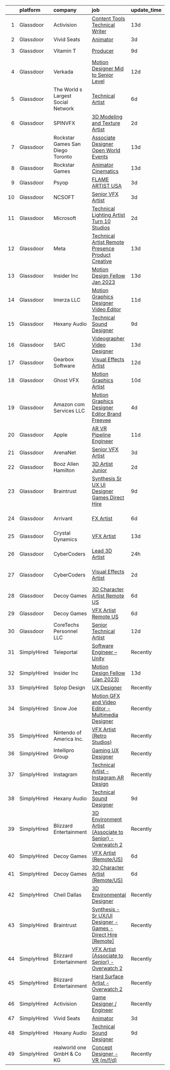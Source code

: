 

|    | platform    | company                            | job                                                                                                                                                                                                                                                                                                                                                                                                                                                                                                                                                                                                                                                                                                                                                                                                                                                                                                                                                                                                                                                                                                                                                                                                                                                                                                                                                                                                                                                                                     | update_time   | location           |
|---:|:------------|:-----------------------------------|:----------------------------------------------------------------------------------------------------------------------------------------------------------------------------------------------------------------------------------------------------------------------------------------------------------------------------------------------------------------------------------------------------------------------------------------------------------------------------------------------------------------------------------------------------------------------------------------------------------------------------------------------------------------------------------------------------------------------------------------------------------------------------------------------------------------------------------------------------------------------------------------------------------------------------------------------------------------------------------------------------------------------------------------------------------------------------------------------------------------------------------------------------------------------------------------------------------------------------------------------------------------------------------------------------------------------------------------------------------------------------------------------------------------------------------------------------------------------------------------|:--------------|:-------------------|
|  1 | Glassdoor   | Activision                         | [Content Tools Technical Writer](https://www.glassdoor.com/partner/jobListing.htm?pos=120&ao=1136043&s=58&guid=000001833099acb48e695be522915b9b&src=GD_JOB_AD&t=SR&vt=w&cs=1_09bcf560&cb=1662967721615&jobListingId=1008102725720&jrtk=3-0-1gco9jbbuklt1801-1gco9jbcci3b1800-676b2ac91bf4d530-)                                                                                                                                                                                                                                                                                                                                                                                                                                                                                                                                                                                                                                                                                                                                                                                                                                                                                                                                                                                                                                                                                                                                                                                         | 13d           | Woodland Hills, CA |
|  2 | Glassdoor   | Vivid Seats                        | [Animator](https://www.glassdoor.com/partner/jobListing.htm?pos=121&ao=1136043&s=58&guid=000001833099acb48e695be522915b9b&src=GD_JOB_AD&t=SR&vt=w&cs=1_cbf76d7b&cb=1662967721615&jobListingId=1008126512823&jrtk=3-0-1gco9jbbuklt1801-1gco9jbcci3b1800-8e9d053226ae77e5-)                                                                                                                                                                                                                                                                                                                                                                                                                                                                                                                                                                                                                                                                                                                                                                                                                                                                                                                                                                                                                                                                                                                                                                                                               | 3d            | Remote             |
|  3 | Glassdoor   | Vitamin T                          | [Producer](https://www.glassdoor.com/partner/jobListing.htm?pos=107&ao=1110586&s=58&guid=000001833099acb48e695be522915b9b&src=GD_JOB_AD&t=SR&vt=w&cs=1_8ccee109&cb=1662967721612&jobListingId=1008114178951&cpc=3DB599BF2F4828F0&jrtk=3-0-1gco9jbbuklt1801-1gco9jbcci3b1800-e46064662fafb748--6NYlbfkN0DMrcEu7yrtATojKJA7cEzGQ3FdRGWLh0CZQInL4ECGI6k5tN82kdM0cJmh4vC7Gghphupef1cN6IlOTgMGADI-i2kb12ymzESQsmVIKdeBMrHVj1mVfahr3EwUgAel5KCeqATofhJbwCjg4rEUoGHyyaaRdvh7cQh_M0ZJBEp8KV7zT_D3hDbuweFoLZ0Uiq_G9E6xbcNCsAj-vABxfOTbRn4jrHuvchV_-i_TGDeaCfmlm36nZVAlKSblUlTXtK-3tLRoneEpRF-NCgUEzOBmoS8bpttFHOaRl0QhDUZI-dIVG46vvTX74u-oxOrDengWW4dN_HsXJNTxF9NJGEV_xy6Snvm0mTgGtpF3xkQ-V2m85_13nsmwOS4bJZFhnpisriXyaqRf4vg6nMWtuAAOdkyNWm0VqeBQePSzXcpeLAEMc_mkIPyFej3x59AcJj-JsYFBLf_50A4tOGfJiZ9OlfBd59CTFd7dJmUnvY4fDA%3D%3D)                                                                                                                                                                                                                                                                                                                                                                                                                                                                                                                                                                                                                                                              | 9d            | Vancouver, WA      |
|  4 | Glassdoor   | Verkada                            | [Motion Designer  Mid to Senior Level ](https://www.glassdoor.com/partner/jobListing.htm?pos=116&ao=1136043&s=58&guid=000001833099acb48e695be522915b9b&src=GD_JOB_AD&t=SR&vt=w&cs=1_7312755e&cb=1662967721615&jobListingId=1008104746433&jrtk=3-0-1gco9jbbuklt1801-1gco9jbcci3b1800-397ae4dbae933a64-)                                                                                                                                                                                                                                                                                                                                                                                                                                                                                                                                                                                                                                                                                                                                                                                                                                                                                                                                                                                                                                                                                                                                                                                  | 12d           | San Mateo, CA      |
|  5 | Glassdoor   | The World s Largest Social Network | [Technical Artist](https://www.glassdoor.com/partner/jobListing.htm?pos=103&ao=1110586&s=58&guid=000001833099acb48e695be522915b9b&src=GD_JOB_AD&t=SR&vt=w&ea=1&cs=1_7cb4748e&cb=1662967721612&jobListingId=1008119621893&cpc=F17331D9BECC482A&jrtk=3-0-1gco9jbbuklt1801-1gco9jbcci3b1800-965fa4679203ee31--6NYlbfkN0DSgjPPcnEdvoK3uuxfISLALE6pB1FR7YSHOr_tSg5_QGIhoz_2VqUepdcKLBLI_zSAkyoPLr8SW3FfEkHJ_qiI5RDq0LiClGu-LULNv5_viEarxV8-MoCSseMuDOhubK7TesTYt27YKo8C_3i3iI14o1pk30q-Muxtdt3gnS2UzBPJhjqABA_T5b-xG8r-O7FoN7KgSnF5ElwfgWhaSZg8DrLIbXRo75VUyEc0QnpZiik2LKpeWJitM8_smIPrC3Jo7yltd4YawcEKHRcqCW26gWePThjat-8uSJWUgdobSuu67y2SUvTBIfxGr_fN5l7hBsTfQkXjt5coFR9FQNUJCedfvj--1SVG4o-oZPQ2hIS7pmQh8ikUFtLHD5jDj7REVQ1B2mUJKJARKjWYiIXJw2nuEppJ-p1DKwMi868EGdCaOe237ZPR__Y51EggkoMjICAf-g6NrOsJ8_Jarh_ls3FeByKN9QdLrmLbnTBIecAxXTgcQsHAwTtKijM85q_8ZqtvRiUgaKGEiq3qR6XDL5ublw7hhg1EPuWlRF8Ii8mfVbldvqCMPYgQ2eiT1qP36c6khpJobGId93Zt0rkJBjc5PAjNuUc%3D)                                                                                                                                                                                                                                                                                                                                                                                                                                                                                                                               | 6d            | Houston, TX        |
|  6 | Glassdoor   | SPINVFX                            | [3D Modeling and Texture Artist](https://www.glassdoor.com/partner/jobListing.htm?pos=119&ao=1136043&s=58&guid=000001833099acb48e695be522915b9b&src=GD_JOB_AD&t=SR&vt=w&ea=1&cs=1_1049a0d5&cb=1662967721615&jobListingId=1008129805093&jrtk=3-0-1gco9jbbuklt1801-1gco9jbcci3b1800-0013809610223a72-)                                                                                                                                                                                                                                                                                                                                                                                                                                                                                                                                                                                                                                                                                                                                                                                                                                                                                                                                                                                                                                                                                                                                                                                    | 2d            | Atlanta, GA        |
|  7 | Glassdoor   | Rockstar Games San Diego   Toronto | [Associate Designer  Open World Events](https://www.glassdoor.com/partner/jobListing.htm?pos=115&ao=1136043&s=58&guid=000001833099acb48e695be522915b9b&src=GD_JOB_AD&t=SR&vt=w&cs=1_8d175f97&cb=1662967721613&jobListingId=1008102778305&jrtk=3-0-1gco9jbbuklt1801-1gco9jbcci3b1800-edd47d18117b78ca-)                                                                                                                                                                                                                                                                                                                                                                                                                                                                                                                                                                                                                                                                                                                                                                                                                                                                                                                                                                                                                                                                                                                                                                                  | 13d           | Carlsbad, CA       |
|  8 | Glassdoor   | Rockstar Games                     | [Animator  Cinematics](https://www.glassdoor.com/partner/jobListing.htm?pos=117&ao=1136043&s=58&guid=000001833099acb48e695be522915b9b&src=GD_JOB_AD&t=SR&vt=w&ea=1&cs=1_e799051b&cb=1662967721615&jobListingId=1008102011255&jrtk=3-0-1gco9jbbuklt1801-1gco9jbcci3b1800-b9521cc576e08ed7-)                                                                                                                                                                                                                                                                                                                                                                                                                                                                                                                                                                                                                                                                                                                                                                                                                                                                                                                                                                                                                                                                                                                                                                                              | 13d           | Carlsbad, CA       |
|  9 | Glassdoor   | Psyop                              | [FLAME ARTIST  USA ](https://www.glassdoor.com/partner/jobListing.htm?pos=124&ao=1136043&s=58&guid=000001833099acb48e695be522915b9b&src=GD_JOB_AD&t=SR&vt=w&cs=1_75feb78b&cb=1662967721615&jobListingId=1008127903946&jrtk=3-0-1gco9jbbuklt1801-1gco9jbcci3b1800-a132f7ac49e6d83b-)                                                                                                                                                                                                                                                                                                                                                                                                                                                                                                                                                                                                                                                                                                                                                                                                                                                                                                                                                                                                                                                                                                                                                                                                     | 3d            | New York, NY       |
| 10 | Glassdoor   | NCSOFT                             | [Senior VFX Artist](https://www.glassdoor.com/partner/jobListing.htm?pos=127&ao=1136043&s=58&guid=000001833099acb48e695be522915b9b&src=GD_JOB_AD&t=SR&vt=w&ea=1&cs=1_721793dd&cb=1662967721616&jobListingId=1008127732861&jrtk=3-0-1gco9jbbuklt1801-1gco9jbcci3b1800-d473e9d297ca0c28-)                                                                                                                                                                                                                                                                                                                                                                                                                                                                                                                                                                                                                                                                                                                                                                                                                                                                                                                                                                                                                                                                                                                                                                                                 | 3d            | Bellevue, WA       |
| 11 | Glassdoor   | Microsoft                          | [Technical Lighting Artist   Turn 10 Studios](https://www.glassdoor.com/partner/jobListing.htm?pos=112&ao=1136043&s=58&guid=000001833099acb48e695be522915b9b&src=GD_JOB_AD&t=SR&vt=w&cs=1_f611e47f&cb=1662967721612&jobListingId=1008129981036&jrtk=3-0-1gco9jbbuklt1801-1gco9jbcci3b1800-4918a6e6feee778c-)                                                                                                                                                                                                                                                                                                                                                                                                                                                                                                                                                                                                                                                                                                                                                                                                                                                                                                                                                                                                                                                                                                                                                                            | 2d            | Redmond, WA        |
| 12 | Glassdoor   | Meta                               | [Technical Artist   Remote Presence Product Creative](https://www.glassdoor.com/partner/jobListing.htm?pos=102&ao=1110586&s=58&guid=000001833099acb48e695be522915b9b&src=GD_JOB_AD&t=SR&vt=w&cs=1_cbcd2764&cb=1662967721611&jobListingId=1008101171105&cpc=723ADC3DFE402989&jrtk=3-0-1gco9jbbuklt1801-1gco9jbcci3b1800-85467b230cdb1f12--6NYlbfkN0DYl4UJW4r1Vl7FEn6T9F-rD9lpC-0oMJVSiWjK_MGUd8e8cHXcpv6KPyjLHZEfqkUqQ3MUZpLff_3c0NCOOAZfaaadDCk6VInjisDfU2K-59ShlDbp3VlJNHySlmqBD-U2eTsVMZDd-pjKhVEqyrrRF1i1GL51CwZw25K3ERkALNiJlucmfi0pTVRmXosyZT7Yea3Fjn7zFXwFGr9E4moTVqBPi-VCsJ3x6WOGZDNolj4FCFF4rCczT7-1pYChn5E-iw0Eq5zuxg6IFkawXIf_LKlDeBpjE9Rv0w-6WBzrWmmZHmiNcjYw3vawWF9e9Tl2bKN4hCd2gnnuuHmjO7A_Dvaz27TOBRfwlNJgu7lZI4bXXjKJc5S38irWV_KR8xeFQoaTQddMdNvt4Y7NMIvjtX19KQaiwFURzhQkEes-dnQn0SnNb7rGWpsA-pSCKgRYkbWK5ouneTe4N85-QRybj2VNFU8NilV2iZkSQ0TQwON0wE_v9xIefDRLLAheIfiio_RTOfhSvy42y2jp2yZX-0I6B3EDCvXVo9xewK0gNTNsYEgCTcoRM2oTEv4bRMvb4XbVWu2KdNrk4N5kSat25NWgRjX-7nU3Kkhw296opRG0ZiwfFSr4xyxIx-uKVRRj2pp-w1dQjGoy9jwF7eOiVBBx8CWrIHjU1Mzp0dqZ3jyYkYLMtneW_qrUa-WkDFRfpep3okcqfpBst1BSaPVlFDs7Y0aV-8K5KocwNwT9C4OPsoArML5FetCg7O3QVyd8cwUlUrTIGfiYP8lEQl7FLKZ_r1kuZInnP-eOWsGeCN0YjdyG8j5VYuNoLy-AJ40A-gtJGG-6UeaeoU-Z4qpbcHPiLeCLShctXKx1BtCUUJCmB39n-hX7leulbrWmJVf-SMZhw128JpU2KNVLpdH6DYNEmkmjAxGn8Urxx4rb8qYug2GPUUpws2MV3qi-47BguEjH4P55T93R-ROz8LbZjAcCCHmBOTbYDf1xR5vfPMbwCkR2NLIW4dyd2NauccRQvPG23HS5qzAIiach1tP-qsrwMCEADl9A6WWTlz2LbeKN2uOvp5oXgDJYWlNVDzQ%3D) | 13d           | Remote             |
| 13 | Glassdoor   | Insider Inc                        | [Motion Design Fellow  Jan 2023 ](https://www.glassdoor.com/partner/jobListing.htm?pos=114&ao=1136043&s=58&guid=000001833099acb48e695be522915b9b&src=GD_JOB_AD&t=SR&vt=w&ea=1&cs=1_c61cfbbc&cb=1662967721613&jobListingId=1008101574766&jrtk=3-0-1gco9jbbuklt1801-1gco9jbcci3b1800-eab21f1c50ba1ea1-)                                                                                                                                                                                                                                                                                                                                                                                                                                                                                                                                                                                                                                                                                                                                                                                                                                                                                                                                                                                                                                                                                                                                                                                   | 13d           | New York, NY       |
| 14 | Glassdoor   | Imerza  LLC                        | [Motion Graphics Designer Video Editor](https://www.glassdoor.com/partner/jobListing.htm?pos=126&ao=1136043&s=58&guid=000001833099acb48e695be522915b9b&src=GD_JOB_AD&t=SR&vt=w&ea=1&cs=1_320b2c65&cb=1662967721616&jobListingId=1008105690658&jrtk=3-0-1gco9jbbuklt1801-1gco9jbcci3b1800-b36b153b278ae673-)                                                                                                                                                                                                                                                                                                                                                                                                                                                                                                                                                                                                                                                                                                                                                                                                                                                                                                                                                                                                                                                                                                                                                                             | 11d           | Sarasota, FL       |
| 15 | Glassdoor   | Hexany Audio                       | [Technical Sound Designer](https://www.glassdoor.com/partner/jobListing.htm?pos=101&ao=1110586&s=58&guid=000001833099acb48e695be522915b9b&src=GD_JOB_AD&t=SR&vt=w&ea=1&cs=1_566b177d&cb=1662967721611&jobListingId=1008114321181&cpc=7E69D0A57279CD4B&jrtk=3-0-1gco9jbbuklt1801-1gco9jbcci3b1800-0ac8534fda25569b--6NYlbfkN0CFC62QAxPlQDUanI3CInFwDfLuR7bBing2k-9qaB2Sgc7mfRdyTz-EnIjEcjqKoAh4_ZZLLwyGjkgqwi6svkxAivLIJAIQwILeIjbqoOs_xRSKFIya7sfTf_opYwReedpv9fbyaMfagL_ldIDi899DzamSPVTzKUQ6FBR6yrjTDkrfgnIyK-QPQNkykjuk2w9HUMiXGXkdnPbERURWIODZYaPTgRQvrAK3K5L8jQWO90sXcKHSuyQl60qfAbHC6T7uypNBXLVzi4cC2kiNchZDlK15yaz2tc2_LGjCy91-ATdXvITtvcED1BfPAsMwabPIyDI_15N8PqHGYlwn-akgryJgoY20D2ffSkPBcVYtsLTB_VeOBDUeW3pmNWnLNSQTHL2BK0Ncs8eaX8jVHoAreFlMymhDYuqofUKQY6YHE2hb9C-wDXjS1xBkw6-uOMYtamxAQoZldfTp3Vv6kNPvhaLANTO_fuVjh2soTN2I4J4iaA1PfAwYbewswktG63g%3D)                                                                                                                                                                                                                                                                                                                                                                                                                                                                                                                                                                                                                       | 9d            | Bell Gardens, CA   |
| 16 | Glassdoor   | SAIC                               | [Videographer   Video Designer](https://www.glassdoor.com/partner/jobListing.htm?pos=128&ao=1136043&s=58&guid=000001833099acb48e695be522915b9b&src=GD_JOB_AD&t=SR&vt=w&cs=1_7bab354e&cb=1662967721616&jobListingId=1008102572683&jrtk=3-0-1gco9jbbuklt1801-1gco9jbcci3b1800-6c53bdc037429dc2-)                                                                                                                                                                                                                                                                                                                                                                                                                                                                                                                                                                                                                                                                                                                                                                                                                                                                                                                                                                                                                                                                                                                                                                                          | 13d           | Bethesda, MD       |
| 17 | Glassdoor   | Gearbox Software                   | [Visual Effects Artist](https://www.glassdoor.com/partner/jobListing.htm?pos=130&ao=1136043&s=58&guid=000001833099acb48e695be522915b9b&src=GD_JOB_AD&t=SR&vt=w&ea=1&cs=1_16810668&cb=1662967721616&jobListingId=1008103174210&jrtk=3-0-1gco9jbbuklt1801-1gco9jbcci3b1800-ce04fd1151052e99-)                                                                                                                                                                                                                                                                                                                                                                                                                                                                                                                                                                                                                                                                                                                                                                                                                                                                                                                                                                                                                                                                                                                                                                                             | 12d           | Frisco, TX         |
| 18 | Glassdoor   | Ghost VFX                          | [Motion Graphics Artist](https://www.glassdoor.com/partner/jobListing.htm?pos=129&ao=1136043&s=58&guid=000001833099acb48e695be522915b9b&src=GD_JOB_AD&t=SR&vt=w&ea=1&cs=1_e5adf69e&cb=1662967721616&jobListingId=1008112462757&jrtk=3-0-1gco9jbbuklt1801-1gco9jbcci3b1800-59679510f7f6471d-)                                                                                                                                                                                                                                                                                                                                                                                                                                                                                                                                                                                                                                                                                                                                                                                                                                                                                                                                                                                                                                                                                                                                                                                            | 10d           | Burbank, CA        |
| 19 | Glassdoor   | Amazon com Services LLC            | [Motion Graphics Designer   Editor  Brand  Freevee](https://www.glassdoor.com/partner/jobListing.htm?pos=122&ao=1136043&s=58&guid=000001833099acb48e695be522915b9b&src=GD_JOB_AD&t=SR&vt=w&cs=1_9f77837f&cb=1662967721615&jobListingId=1008123980156&jrtk=3-0-1gco9jbbuklt1801-1gco9jbcci3b1800-4b03b318c5df0565-)                                                                                                                                                                                                                                                                                                                                                                                                                                                                                                                                                                                                                                                                                                                                                                                                                                                                                                                                                                                                                                                                                                                                                                      | 4d            | Culver City, CA    |
| 20 | Glassdoor   | Apple                              | [AR VR Pipeline Engineer](https://www.glassdoor.com/partner/jobListing.htm?pos=104&ao=1110586&s=58&guid=000001833099acb48e695be522915b9b&src=GD_JOB_AD&t=SR&vt=w&cs=1_938ceef8&cb=1662967721611&jobListingId=1008105396645&cpc=2CAED5C921A5F994&jrtk=3-0-1gco9jbbuklt1801-1gco9jbcci3b1800-c9ac99f385a34465--6NYlbfkN0BvKrLyj5gPmtZO9T8euul8TCxuuKNOtzRJOomxnwSEodTz2Bc-sPZlbtkML8D-m4rJEUgS2vPkgOVI7njqcyrxX869DpGye6ixWwn10iahY1e7v0vW0_yEUbkFwIQL54u2pH-wLan3uP1QN0-cDeLNaBnyjyJWVWVGubk5DmRA8CRHslKmCb961wC4UCZ0YtYWw__6ipWq3Tf6ykDU1oNGQUebFQaFGmzU9g_y4sSytooO5YIT2CqNwkBvMjp1jVNfAV6vKh6ig2cS7fVdRIIGOQesda8IoYFQoQZECnGO87GkCIuvWrKpKb5bnSmKGhNtHpvqJxB6pNwIkXmWJHH9geHkaOGuIJo65bL5AT157U5srbxZ9Ta8DGSf0m7nN5-QNAdMEdA9GDgffro5hs_C2vdwMn-d7KZYcN6wKnJVRnZ4PdXhFAQAhByXUtH0vJc28lv-zIwvR6F2BnLEX2WZqeBAYFGAidTSW88RS29GPlegliDL0IP5Q3d1spya61bE-S7oBG8m7Z6JUZBYRC0IVg_CRR31RL9Wt-n98hD8Sy7ytWSbNz9Pa2_OKK29XITFxUJzeQZ8MyeNWsBt8I6wRrPQEjuzE5l_gIg19taWc7wgJLW-4EGa4mDWa39YI15r9pYzHcqg7u_SrfkBNCF8dJOx9Wdn6P6YdY1fIu1f3E1zXr-a33xo2FTq0Pijkw4WkDquMYzMtPgW_1eZ1F6hYB8gOwPDjIRX6sUAjVgQruASRA01Rt2O7SB6dDCL0TwoKboUlJyIe7E8L32VTH3zYdvfVcGEgts0X4VF73OnGnhKWC-PQcPXolp34sdXDQBOF2G-0QGwiOS6CA6EE7HnNxuqcDJibv707l5PKH6tzVmJ_qKFEG6OySBwQcNrST67nqSjj-TPQDN5YZF3lryP_L2r2Fpt7Uz2zAC08qx8fEVsfPcXBuv0R42fh5czwjqpj_3C0z8XcQ%3D%3D)                                                                                                                                               | 11d           | Boulder, CO        |
| 21 | Glassdoor   | ArenaNet                           | [Senior VFX Artist](https://www.glassdoor.com/partner/jobListing.htm?pos=118&ao=1136043&s=58&guid=000001833099acb48e695be522915b9b&src=GD_JOB_AD&t=SR&vt=w&cs=1_f29fac38&cb=1662967721615&jobListingId=1008127732862&jrtk=3-0-1gco9jbbuklt1801-1gco9jbcci3b1800-e30a801131ccff1a-)                                                                                                                                                                                                                                                                                                                                                                                                                                                                                                                                                                                                                                                                                                                                                                                                                                                                                                                                                                                                                                                                                                                                                                                                      | 3d            | Bellevue, WA       |
| 22 | Glassdoor   | Booz Allen Hamilton                | [3D Artist  Junior](https://www.glassdoor.com/partner/jobListing.htm?pos=111&ao=1136043&s=58&guid=000001833099acb48e695be522915b9b&src=GD_JOB_AD&t=SR&vt=w&cs=1_005d4edf&cb=1662967721612&jobListingId=1008130165860&jrtk=3-0-1gco9jbbuklt1801-1gco9jbcci3b1800-0708bbdc83486846-)                                                                                                                                                                                                                                                                                                                                                                                                                                                                                                                                                                                                                                                                                                                                                                                                                                                                                                                                                                                                                                                                                                                                                                                                      | 2d            | Fayetteville, NC   |
| 23 | Glassdoor   | Braintrust                         | [Synthesis   Sr UX UI Designer   Games  Direct Hire ](https://www.glassdoor.com/partner/jobListing.htm?pos=125&ao=1136043&s=58&guid=000001833099acb48e695be522915b9b&src=GD_JOB_AD&t=SR&vt=w&ea=1&cs=1_e8bd2207&cb=1662967721616&jobListingId=1008115081943&jrtk=3-0-1gco9jbbuklt1801-1gco9jbcci3b1800-cb466c99ba1096a6-)                                                                                                                                                                                                                                                                                                                                                                                                                                                                                                                                                                                                                                                                                                                                                                                                                                                                                                                                                                                                                                                                                                                                                               | 9d            | San Francisco, CA  |
| 24 | Glassdoor   | Arrivant                           | [FX Artist](https://www.glassdoor.com/partner/jobListing.htm?pos=105&ao=1110586&s=58&guid=000001833099acb48e695be522915b9b&src=GD_JOB_AD&t=SR&vt=w&ea=1&cs=1_002fada1&cb=1662967721612&jobListingId=1008119621946&cpc=155EB9D5185558AF&jrtk=3-0-1gco9jbbuklt1801-1gco9jbcci3b1800-ac82a088f2bbb71d--6NYlbfkN0DSgjPPcnEdvoK3uuxfISLALE6pB1FR7YSHOr_tSg5_QGIhoz_2VqUepdcKLBLI_zSAkyoPLr8SW9iKfB6CY2csLDQCI-CTxuWCHasd1YCjiugAsqX-pO9f2Hd2ZSEJof0DqIzW84g9N4rygPxViI8f8nJTTJpsAlbcVAyxPw9juKLZkSpPJ6bLQy79Bjfy_6Xwueg1hFKvGMaW1ZlVcIH-8ZYUP6Q2DXGOWtJisQa73I0k2JrO2vSf8RR2mXLBw4aflcW4PwrcB_N7Ynb0W28df4ZUjI9F975-Ywn7HXmmUzMt4ZGtJ8RRNlXiEEdtDIZqLbSjhEhuQX5xiXwP4QW4HHtd6hYNATQzYAccf5U7LVvdHMp-9jNZSac1_6oO2pUIIR8WVUjw06cgBvCvKLEc7ppe0JSQFEQhE46-Qpj4HUllJqiSr6CM7jExcrR9TvsGt6xVKlvHY8vdWPI4_hNQqdGuqkoMsFWL1uRxMUKw1JsroJbEztMKicMyfhDE4at0CCoOyS-3VVZK8ACtSxMnYixT4C5k3-hrEzNaylDaCCBUF8CIx7A-ZvFjryVVj9d5nMQsE9Gju4o7BWu7CQN_)                                                                                                                                                                                                                                                                                                                                                                                                                                                                                                                                                    | 6d            | Los Angeles, CA    |
| 25 | Glassdoor   | Crystal Dynamics                   | [VFX Artist](https://www.glassdoor.com/partner/jobListing.htm?pos=113&ao=1136043&s=58&guid=000001833099acb48e695be522915b9b&src=GD_JOB_AD&t=SR&vt=w&cs=1_bd63610f&cb=1662967721613&jobListingId=1008101904761&jrtk=3-0-1gco9jbbuklt1801-1gco9jbcci3b1800-359a3b3d4e54b3b2-)                                                                                                                                                                                                                                                                                                                                                                                                                                                                                                                                                                                                                                                                                                                                                                                                                                                                                                                                                                                                                                                                                                                                                                                                             | 13d           | San Mateo, CA      |
| 26 | Glassdoor   | CyberCoders                        | [Lead 3D Artist](https://www.glassdoor.com/partner/jobListing.htm?pos=106&ao=1110586&s=58&guid=000001833099acb48e695be522915b9b&src=GD_JOB_AD&t=SR&vt=w&ea=1&cs=1_e0fa392a&cb=1662967721612&jobListingId=1008132684637&cpc=F4EED0218A761C36&jrtk=3-0-1gco9jbbuklt1801-1gco9jbcci3b1800-7830ea8c861ee736--6NYlbfkN0CpFJQzrgRR8WqXWK1qKKEqALWJw739KlKqr2H-MSI4eoBlI4EFrmor2FYZMP3muM36kCIlmvuvQYQci2qLpi_sXGJ2tC8eAxJFb95OTdl14KJcjx20PyshDwpFSe8c7Xv8aXdvMpjhpyCpsEGp9TTzdn9Hv1WFfUWYoBUkD1Lm0xCNsyE3gugsSg81iS2bDj5bVtUADr_2tM7PC6W6x5U_GMkc5gIMoooiAflx6PLtmaGtQQLAGTNuYahPNxR7EhmjdGiQoPbOLnqohz7RrnrLIlCfg3VdV8A-F9--MxYFe_k4OX_oUaZlpmuPNk_JQT5ajWxCmKsvALoMGrlB6xPnB5BU6Gx9bznsNyNlIyWPIzobtW8w7o31RMu9sNXQXAGzXuVP2ZtROvtRRloORk91q2AkCw6pu96urntuZ7lVAVU0sMei-KObJeTB13YFFBuF4D8R5zwdTP5cNsfz-8Bl-kU7a2tVsJ6suOrnXlzMmc6AVDGdTDnPoHCdkhXOE4GodP8yhbVlk0POxWhFEqeEEdH_2hQxyJ4ut1HV2Vmum95b2MU7G-Tz6ooOPpGqCD-KvdPBzKAexrCIsYZSDaQJljgsHpJ6fX49y9H2GLn8jq0-ptKNHOLz2IbSpNlYLKRsu7zJz2GyYgPcn9R1xxOKZq8tMg1QCiqbNgLhMvpqhLN_YsfbwwAdMo836sWetQ5V5Kn9pV9MdSprv2t1C-o3iOkBunkfy5ikify199_k5xKnNXkaeAgdkJX1rmwg2liv90GKc7Lyh90lE7FQJGErTupp6dfqbKsnC1WxQ7oo5vQTKklTmiVv6JkAnNgsapTWyH7BiVI148JTMU9kZrSlverbBHdq-cPl1-xPpnNM3doxJ_h9t0RTaq-cr6ECCQ68ykjbRDEvSyEVX1UFXY9vBmAYH9A_6fN-KD_cX0k0MffdIbxy5EUwDNtSYfwhxSx0C6CTWdMu6WPdqHbX3j-dBhakU9zDP4O9VtKjtKur-w%3D%3D)                                                                                                                   | 24h           | Los Angeles, CA    |
| 27 | Glassdoor   | CyberCoders                        | [Visual Effects Artist](https://www.glassdoor.com/partner/jobListing.htm?pos=108&ao=1110586&s=58&guid=000001833099acb48e695be522915b9b&src=GD_JOB_AD&t=SR&vt=w&ea=1&cs=1_0d34607a&cb=1662967721612&jobListingId=1008130292891&cpc=F41FEAB56D215062&jrtk=3-0-1gco9jbbuklt1801-1gco9jbcci3b1800-d62ada0934a60f15--6NYlbfkN0CpFJQzrgRR8WqXWK1qKKEqALWJw739KlKqr2H-MSI4eoBlI4EFrmor2FYZMP3muM2IWa6aK1nUKldDDb-ud935TrBEnWlOUihfr8NTPPHFoOeAqhCVcYY9FDnmP9-hTMybqc3kvZ0pGhYPKzIlJcNqQPocWYM_40U-DM5o6ovOlRub2p5Ii6OC2XOf21BeoEElLUxUfDCIrm6wXf2z59E_KyEAAdn2iTHo8dDAzBOSq7nl_uY2EST2TyUT1RyH2BlEgmrUkIgevpgAZFqsAx0ybRHxFievmPqKDaliQqgO6FtuMORr4P_FeYJf6XCmzwk8f7wcVEu1xcrv_kRYVmhh8SvOEmmhBWR5ZvgVMdaHm_kWj90pmbMmEHOv5wm1zeub_qH4FgTclu6JIaBEX4Z-8-B7fpuGzIU1prKEg-h-ziL7XSGaLi7go22foNjFcz61fSHGsRj7x4JI8qOg0i1RXRw_yCEiYcOkbVDDNQYmBKQ9louDt2n6yHc4i03rtbgRpE7K5gykXBFxUnk_YwrQCtQONBwc3QBxj9xyasQuzFb6x7getSKh_cNqyTb271KVFd0CgdNuv7bPGHVYK32S7heUL21MPSyxZvC2_SNPwEd9PQJ5xhdst1fPAQlP9_xdGimUHIxtKt720Gvt-y0c-tXnozGG_hcJeTg1JwygRgWPYuP9fVffMPmuczqVkZ02h73gNElahKIdfASM-LqiojTAWULPoxzQZFlq4xzf_TJw4aL5s54PBnXO1p63DdRrHOzlDCy3ng-1llLv-mU2eiqMf4fv9bIkCKv6y29F6kmycFreus65aci5g1qodxt0atTi0vWbwCkBuaygf8BPuidju2_k-3p398cpASuaAJAHZdXfqQznrf0jZOlQ3R_XN34vOfSKrvrnc9bPMrJbgPvHBaMo5BEHXDq2cgwL2zXu3dXCv8LLElaaKLB-3iTLkAfsghZPygMwEWisGrA3aHqBmaSEulA%3D)                                                                                                                          | 2d            | Los Angeles, CA    |
| 28 | Glassdoor   | Decoy Games                        | [3D Character Artist  Remote US ](https://www.glassdoor.com/partner/jobListing.htm?pos=123&ao=1136043&s=58&guid=000001833099acb48e695be522915b9b&src=GD_JOB_AD&t=SR&vt=w&ea=1&cs=1_76275091&cb=1662967721615&jobListingId=1008119531457&jrtk=3-0-1gco9jbbuklt1801-1gco9jbcci3b1800-05c7a5da54b0c7af-)                                                                                                                                                                                                                                                                                                                                                                                                                                                                                                                                                                                                                                                                                                                                                                                                                                                                                                                                                                                                                                                                                                                                                                                   | 6d            | Boston, MA         |
| 29 | Glassdoor   | Decoy Games                        | [VFX Artist  Remote US ](https://www.glassdoor.com/partner/jobListing.htm?pos=110&ao=1136043&s=58&guid=000001833099acb48e695be522915b9b&src=GD_JOB_AD&t=SR&vt=w&ea=1&cs=1_ce590afa&cb=1662967721612&jobListingId=1008119531424&jrtk=3-0-1gco9jbbuklt1801-1gco9jbcci3b1800-53023307d43a3103-)                                                                                                                                                                                                                                                                                                                                                                                                                                                                                                                                                                                                                                                                                                                                                                                                                                                                                                                                                                                                                                                                                                                                                                                            | 6d            | Boston, MA         |
| 30 | Glassdoor   | CoreTechs Personnel LLC            | [Senior Technical Artist](https://www.glassdoor.com/partner/jobListing.htm?pos=109&ao=1110586&s=58&guid=000001833099acb48e695be522915b9b&src=GD_JOB_AD&t=SR&vt=w&ea=1&cs=1_415e483c&cb=1662967721612&jobListingId=1008104410229&cpc=3BA4CE39D5B5DEF5&jrtk=3-0-1gco9jbbuklt1801-1gco9jbcci3b1800-9a1a09ce397e4f7c--6NYlbfkN0DS-qNFXfGJbucVNqZuJyBAHUgn-Jk7BOIC44-eEj99OJbaIw5DPx7zYc0LJqAtR8MT3U-ZkZo0stYIRl40VjZHXuRKcFCORMuvW3oNvSMhkwMyDs0UmZZCmgbiJ2hsrSO2GhYNUyJHdQ85NaJ6xsZzAcy1QcTJXjpfNNq8JE7qRAquxOd-r1zvNQ4WjTPlocIT8ShaqtaAFfxVYoSpIT_-g1maFsjYX3InK5H_N4ZIchPcfINQgFHOKapX6WxX1-_8tKZIRzNzEnegPTUXWEbbj9tbKYnIPywSdfIry9CLngWIVyAL3FugPHBtemEvmfuDOfOjNSC1KTF6vOfUwqGtEfyH95R79NYd9p0CytpjIni4c2Ts6v8NCAx43ug8KrubEZ4tWRAvb5Viw0mJy7xmqC84mfTy65RE8L1p60JB-1dxMKxh3STkb9wRoeTftxmtBrQXjAZiHOErlGYBgLE8TLbHX7hdJzEpMTEGEDBdbrnAbvBSTPTF8-JmappeZGI%3D)                                                                                                                                                                                                                                                                                                                                                                                                                                                                                                                                                                                                                        | 12d           | Redwood City, CA   |
| 31 | SimplyHired | Teleportal                         | [Software Engineer – Unity](https://www.simplyhired.com/job/U01SrNCdaTYrZ4QRxBfL5yHDd4v1jD1-oTLFHKeuSIyfvwU1yzfxvQ?q=vfx+designer)                                                                                                                                                                                                                                                                                                                                                                                                                                                                                                                                                                                                                                                                                                                                                                                                                                                                                                                                                                                                                                                                                                                                                                                                                                                                                                                                                      | Recently      | Culver City, CA    |
| 32 | SimplyHired | Insider Inc                        | [Motion Design Fellow (Jan 2023)](https://www.simplyhired.com/job/pmYeYtm8-jU5dXg2CxnkZdS5y4mzMQ99BQJbxZQfc1pYkdsoUFeyeA?q=vfx+designer)                                                                                                                                                                                                                                                                                                                                                                                                                                                                                                                                                                                                                                                                                                                                                                                                                                                                                                                                                                                                                                                                                                                                                                                                                                                                                                                                                | 13d           | New York, NY       |
| 33 | SimplyHired | Splop Design                       | [UX Designer](https://www.simplyhired.com/job/1QHEzY9K1JXcQD1-GL3_WWJcrMmo04UHCFVW21Nf2GCPgE1NLGUROQ?q=vfx+designer)                                                                                                                                                                                                                                                                                                                                                                                                                                                                                                                                                                                                                                                                                                                                                                                                                                                                                                                                                                                                                                                                                                                                                                                                                                                                                                                                                                    | Recently      | Remote             |
| 34 | SimplyHired | Snow Joe                           | [Motion GFX and Video Editor - Multimedia Designer](https://www.simplyhired.com/job/HVMBdr8b-igGIhhIJ2JTxOIvspmn-MTBjFfJSBLKydVFxUwzfpgZ3Q?q=vfx+designer)                                                                                                                                                                                                                                                                                                                                                                                                                                                                                                                                                                                                                                                                                                                                                                                                                                                                                                                                                                                                                                                                                                                                                                                                                                                                                                                              | Recently      | Hoboken, NJ        |
| 35 | SimplyHired | Nintendo of America Inc.           | [VFX Artist (Retro Studios)](https://www.simplyhired.com/job/68cBZ4AnaX3uJLP_81lfn13A6t8yKts3xr2qIByoC9NGhqKEGg7RRg?q=vfx+designer)                                                                                                                                                                                                                                                                                                                                                                                                                                                                                                                                                                                                                                                                                                                                                                                                                                                                                                                                                                                                                                                                                                                                                                                                                                                                                                                                                     | Recently      | Austin, TX         |
| 36 | SimplyHired | Intellipro Group                   | [Gaming UX Designer](https://www.simplyhired.com/job/GCrsGjLD2pf_v4I-QEFJst6PyfrEzXiV4myx4i3f9_DhC97k7JSCDw?q=vfx+designer)                                                                                                                                                                                                                                                                                                                                                                                                                                                                                                                                                                                                                                                                                                                                                                                                                                                                                                                                                                                                                                                                                                                                                                                                                                                                                                                                                             | Recently      | Remote             |
| 37 | SimplyHired | Instagram                          | [Technical Artist - Instagram AR Design](https://www.simplyhired.com/job/V0UXFRqTwFN00pRUtJ3BqSQzvNZ51g_YlMhEbz78TE-ZoSevIkkUxQ?q=vfx+designer)                                                                                                                                                                                                                                                                                                                                                                                                                                                                                                                                                                                                                                                                                                                                                                                                                                                                                                                                                                                                                                                                                                                                                                                                                                                                                                                                         | Recently      | Remote             |
| 38 | SimplyHired | Hexany Audio                       | [Technical Sound Designer](https://www.simplyhired.com/job/iD9HzTTZ2IYC2pBE2fqT2eCkfmWXGaM5qD7yfsUft_olx4lh9pYVaw?q=vfx+designer)                                                                                                                                                                                                                                                                                                                                                                                                                                                                                                                                                                                                                                                                                                                                                                                                                                                                                                                                                                                                                                                                                                                                                                                                                                                                                                                                                       | 9d            | Bell Gardens, CA   |
| 39 | SimplyHired | Blizzard Entertainment             | [3D Environment Artist (Associate to Senior) - Overwatch 2](https://www.simplyhired.com/job/pw88DtF0EULjjFMy83MMr_Hg0HBZII6DCgYGL9C12joglMD-Z-Xwnw?q=vfx+designer)                                                                                                                                                                                                                                                                                                                                                                                                                                                                                                                                                                                                                                                                                                                                                                                                                                                                                                                                                                                                                                                                                                                                                                                                                                                                                                                      | Recently      | Irvine, CA         |
| 40 | SimplyHired | Decoy Games                        | [VFX Artist (Remote/US)](https://www.simplyhired.com/job/kGkrVa-C2Z8K9hlx0YZs2hjWpsi7cNAy_jFr1Q4ojryNkJqV5TxFbg?q=vfx+designer)                                                                                                                                                                                                                                                                                                                                                                                                                                                                                                                                                                                                                                                                                                                                                                                                                                                                                                                                                                                                                                                                                                                                                                                                                                                                                                                                                         | 6d            | Boston, MA         |
| 41 | SimplyHired | Decoy Games                        | [3D Character Artist (Remote/US)](https://www.simplyhired.com/job/2pdzH7NW4b6HupBXXwMD-TzjHUzZYN3gk_wk0itLAnARFJpOKKvVpA?q=vfx+designer)                                                                                                                                                                                                                                                                                                                                                                                                                                                                                                                                                                                                                                                                                                                                                                                                                                                                                                                                                                                                                                                                                                                                                                                                                                                                                                                                                | 6d            | Boston, MA         |
| 42 | SimplyHired | Cheil Dallas                       | [3D Environmental Designer](https://www.simplyhired.com/job/UgXeR3adZiTTr_tdyNFly-xo3HLtiFzMzkiKV7efUedEuzau_CU52w?q=vfx+designer)                                                                                                                                                                                                                                                                                                                                                                                                                                                                                                                                                                                                                                                                                                                                                                                                                                                                                                                                                                                                                                                                                                                                                                                                                                                                                                                                                      | Recently      | Plano, TX          |
| 43 | SimplyHired | Braintrust                         | [Synthesis - Sr UX/UI Designer - Games - Direct Hire [Remote]](https://www.simplyhired.com/job/s8VTkRM3oCeJLBwgulx2Jlcwp1OpX_r8oYFccUARA2oruAYY7KrpiQ?q=vfx+designer)                                                                                                                                                                                                                                                                                                                                                                                                                                                                                                                                                                                                                                                                                                                                                                                                                                                                                                                                                                                                                                                                                                                                                                                                                                                                                                                   | Recently      | San Francisco, CA  |
| 44 | SimplyHired | Blizzard Entertainment             | [VFX Artist (Associate to Senior) - Overwatch 2](https://www.simplyhired.com/job/2d70J5UkkZ2YmvlvJfcaEqf0vVFEZwLt57euRMmQlk3Afx_2Q_gYzw?q=vfx+designer)                                                                                                                                                                                                                                                                                                                                                                                                                                                                                                                                                                                                                                                                                                                                                                                                                                                                                                                                                                                                                                                                                                                                                                                                                                                                                                                                 | Recently      | Irvine, CA         |
| 45 | SimplyHired | Blizzard Entertainment             | [Hard Surface Artist - Overwatch 2](https://www.simplyhired.com/job/6UbuxcizWm0FGl0VWvCtYyHq-2-jjcWZ_YsxRvD4XaS9M8_zOx_FMA?q=vfx+designer)                                                                                                                                                                                                                                                                                                                                                                                                                                                                                                                                                                                                                                                                                                                                                                                                                                                                                                                                                                                                                                                                                                                                                                                                                                                                                                                                              | Recently      | Irvine, CA         |
| 46 | SimplyHired | Activision                         | [Game Designer / Engineer](https://www.simplyhired.com/job/mvyJVImSNkRNGU7RQRq9NK4bP0WyGwVdbqKTESj9aJHphHk9dScNEg?q=vfx+designer)                                                                                                                                                                                                                                                                                                                                                                                                                                                                                                                                                                                                                                                                                                                                                                                                                                                                                                                                                                                                                                                                                                                                                                                                                                                                                                                                                       | Recently      | Austin, TX         |
| 47 | SimplyHired | Vivid Seats                        | [Animator](https://www.simplyhired.com/job/9LdaA5JzRZXimXVw_jp0zXbrVVawjMcZP3GpCD7ZW8x2PAndkIKH1Q?q=vfx+designer)                                                                                                                                                                                                                                                                                                                                                                                                                                                                                                                                                                                                                                                                                                                                                                                                                                                                                                                                                                                                                                                                                                                                                                                                                                                                                                                                                                       | 3d            | Remote             |
| 48 | SimplyHired | Hexany Audio                       | [Technical Sound Designer](https://www.simplyhired.com/job/iD9HzTTZ2IYC2pBE2fqT2eCkfmWXGaM5qD7yfsUft_olx4lh9pYVaw?q=vfx+designer)                                                                                                                                                                                                                                                                                                                                                                                                                                                                                                                                                                                                                                                                                                                                                                                                                                                                                                                                                                                                                                                                                                                                                                                                                                                                                                                                                       | 9d            | Bell Gardens, CA   |
| 49 | SimplyHired | realworld one GmbH & Co KG         | [Concept Designer - VR (m/f/d)](https://www.simplyhired.com/job/9M9B0HjzlxbnEWwSs63j38J2jv4QAGwRz17kgQnuQPJjtHPVVTunxA?q=vfx+designer)                                                                                                                                                                                                                                                                                                                                                                                                                                                                                                                                                                                                                                                                                                                                                                                                                                                                                                                                                                                                                                                                                                                                                                                                                                                                                                                                                  | Recently      | Remote             |